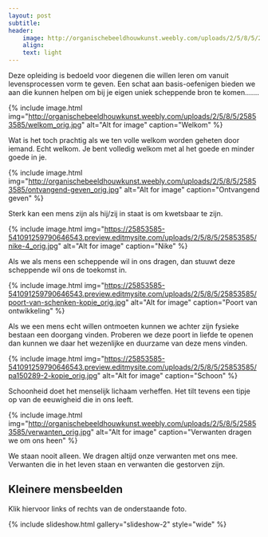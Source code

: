 ```yaml
---
layout: post
subtitle:
header:
    image: http://organischebeeldhouwkunst.weebly.com/uploads/2/5/8/5/25853585/maria_orig.jpg
    align:
    text: light
---
```

Deze opleiding is bedoeld voor diegenen die willen leren om vanuit levensprocessen vorm te geven. Een schat aan basis-oefenigen bieden we aan die kunnen helpen om bij je eigen uniek scheppende bron te komen....... 

{% include image.html img="http://organischebeeldhouwkunst.weebly.com/uploads/2/5/8/5/25853585/welkom_orig.jpg" alt="Alt for image" caption="Welkom" %}

Wat is het toch prachtig als we ten volle welkom worden geheten door iemand. Echt welkom. Je bent volledig welkom met al het goede en minder goede in je.  

{% include image.html img="http://organischebeeldhouwkunst.weebly.com/uploads/2/5/8/5/25853585/ontvangend-geven_orig.jpg" alt="Alt for image" caption="Ontvangend geven" %}

Sterk kan een mens zijn als hij/zij in staat is om kwetsbaar te zijn.

{% include image.html img="https://25853585-541091259790646543.preview.editmysite.com/uploads/2/5/8/5/25853585/nike-4_orig.jpg" alt="Alt for image" caption="Nike" %}

Als we als mens een scheppende wil in ons dragen, dan stuuwt deze scheppende wil ons de toekomst in.

{% include image.html img="https://25853585-541091259790646543.preview.editmysite.com/uploads/2/5/8/5/25853585/poort-van-schenken-kopie_orig.jpg" alt="Alt for image" caption="Poort van ontwikkeling" %}

Als we een mens echt willen ontmoeten kunnen we achter zijn fysieke bestaan een doorgang vinden. Proberen we deze poort in liefde te openen dan kunnen we daar het wezenlijke en duurzame van deze mens vinden.

{% include image.html img="https://25853585-541091259790646543.preview.editmysite.com/uploads/2/5/8/5/25853585/pa150289-2-kopie_orig.jpg" alt="Alt for image" caption="Schoon" %}

Schoonheid doet het menselijk lichaam verheffen. Het tilt tevens een tipje op van de eeuwigheid die in ons leeft.

{% include image.html img="http://organischebeeldhouwkunst.weebly.com/uploads/2/5/8/5/25853585/verwanten_orig.jpg" alt="Alt for image" caption="Verwanten dragen we om ons heen" %}

We staan nooit alleen. We dragen altijd onze verwanten met ons mee. Verwanten die in het leven staan en verwanten die gestorven zijn.





## Kleinere mensbeelden

Klik hiervoor links of rechts van de onderstaande foto.

{% include slideshow.html gallery="slideshow-2" style="wide" %}
